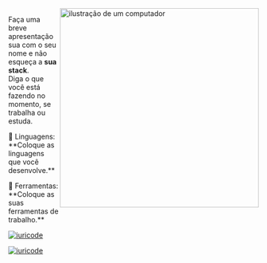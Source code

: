 <img src="https://raw.githubusercontent.com/MicaelliMedeiros/micaellimedeiros/master/image/computer-illustration.png" alt="ilustração de um computador" min-width="400px" max-width="400px" width="400px" align="right">

<p align="left"> 
  Faça uma breve apresentação sua com o seu nome e não esqueça a <strong>sua stack</strong>.<br>
  Diga o que você está fazendo no momento, se trabalha ou estuda.
</p>

<p align="left">
  🦄 Linguagens: **Coloque as linguagens que você desenvolve.**
</p>

<p align="left">
  💼 Ferramentas: **Coloque as suas ferramentas de trabalho.**
</p>

[![iuricode](https://github-readme-stats.vercel.app/api?username=galaxyhf&theme=dark)](https://github.com/anuraghazra/github-readme-stats)

[![iuricode](https://github-readme-stats.vercel.app/api/top-langs/?username=galaxyhf&layout=compact)](https://github.com/anuraghazra/github-readme-stats)

